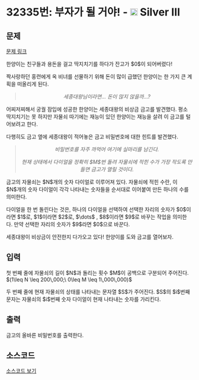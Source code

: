 # 32335번: 부자가 될 거야! - <img src="https://static.solved.ac/tier_small/8.svg" style="height:20px" /> Silver III

<!-- performance -->

<!-- 문제 제출 후 깃허브에 푸시를 했을 때 제출한 코드의 성능이 입력될 공간입니다.-->

<!-- end -->

## 문제

[문제 링크](https://boj.kr/32335)


<p>한양이는 친구들과 용돈을 걸고 딱지치기를 하다가 잔고가 $0$이 되어버렸다!</p>

<p>짝사랑하던 홍련에게 옥 비녀를 선물하기 위해 돈이 많이 급했던 한양이는 한 가지 큰 계획을 떠올리게 된다.</p>

<blockquote>
<p style="text-align: center;"><em>세종대왕님이라면... 돈이 많지 않을까...?</em></p>
</blockquote>

<p>어찌저찌해서 궁궐 잠입에 성공한 한양이는 세종대왕의 비상금 금고를 발견했다. 평소 딱지치기는 못 하지만 자물쇠 따기에는 재능이 있던 한양이는 재능을 살려 이 금고를 털어보려고 한다.</p>

<p>다행히도 금고 옆에 세종대왕이 적어놓은 금고 비밀번호에 대한 힌트를 발견했다.</p>

<blockquote>
<p style="text-align: center;"><em>비밀번호를 자주 까먹어 여기에 실마리를 남긴다.</em></p>

<p style="text-align: center;"><em>현재 상태에서 다이얼을 정확히 $M$번 돌려 자물쇠에 적힌 수가 가장 작도록 만들면 금고가 열릴 것이다.</em></p>
</blockquote>

<p>금고의 자물쇠는 $N$개의 숫자 다이얼로 이루어져 있다. 자물쇠에 적힌 수란, 이 $N$개의 숫자 다이얼이 각각 나타내는 숫자들을 순서대로 이어붙여 만든 하나의 수를 의미한다.</p>

<p>다이얼을 한 번 돌린다는 것은, 하나의 다이얼을 선택하여 선택한 자리의 숫자가 $0$이라면 $1$로, $1$이라면 $2$로, $\dots$ , $8$이라면 $9$로 바꾸는 작업을 의미한다. 만약 선택한 자리의 숫자가 $9$라면 $0$으로 바꾼다.</p>

<p>세종대왕이 비상금이 안전한지 다가오고 있다! 한양이를 도와 금고를 열어보자.</p>



## 입력


<p>첫 번째 줄에 자물쇠의 길이 $N$과 돌리는 횟수 $M$이 공백으로 구분되어 주어진다. $(1\leq N \leq 200\,000;\ 0\leq M \leq 1\,000\,000)$</p>

<p>두 번째 줄에 현재 자물쇠의 상태를 나타내는 문자열 $S$가 주어진다. $S$의 $i$번째 문자는 자물쇠의 $i$번째 숫자 다이얼이 현재 나타내는 숫자를 가리킨다.</p>



## 출력


<p>금고의 올바른 비밀번호를 출력한다.</p>



## 소스코드

[소스코드 보기](부자가%20될%20거야!.cpp)